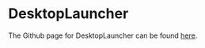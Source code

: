 # DesktopLauncher

The Github page for DesktopLauncher can be found [here](https://zeyadtamimi.github.io/DesktopLauncher/).
